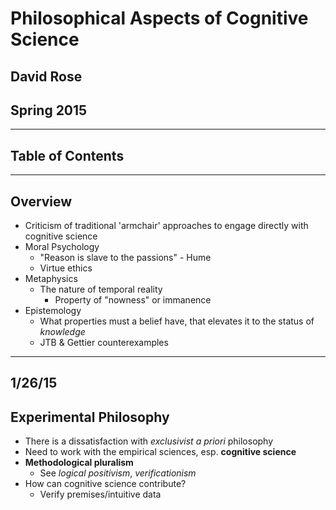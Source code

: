# Philosophical Aspects of Cognitive Science
## David Rose
## Spring 2015

---
## Table of Contents
---

## Overview

- Criticism of traditional 'armchair' approaches to engage directly with cognitive science
- Moral Psychology
	- "Reason is slave to the passions" - Hume
	- Virtue ethics
- Metaphysics
	- The nature of temporal reality
		- Property of "nowness" or immanence
- Epistemology
	- What properties must a belief have, that elevates it to the status of *knowledge*
	- JTB & Gettier counterexamples
	
---
## 1/26/15

## Experimental Philosophy

- There is a dissatisfaction with *exclusivist a priori* philosophy
- Need to work with the empirical sciences, esp. **cognitive science**
- **Methodological pluralism**
	- See *logical positivism*, *verificationism*
- How can cognitive science contribute?
	- Verify premises/intuitive data